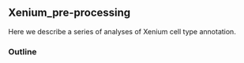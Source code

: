 ## Xenium_pre-processing
Here we describe a series of analyses of Xenium cell type annotation.

### Outline
